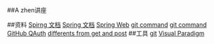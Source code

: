 ##A zhen讲座

##资料
[Spirng 文档](https://spring.io)
[Spring 文档](https://spring.io/guides)
[Spring Web](https://spring.io/guides/gs/serving-web-content/)
[git command](https://www.runoob.com/git/git-workspace-index-repo.html)
[git command](https://blog.csdn.net/themagickeyjianan/article/details/79683980)
[GitHub QAuth](https://developer.github.com/apps/building-github-apps/)
[differents from get and post](https://www.cnblogs.com/logsharing/p/8448446.html)
##工具
[git](https://git-scm.com/)
[Visual Paradigm](https://www.visual-paradigm.com)